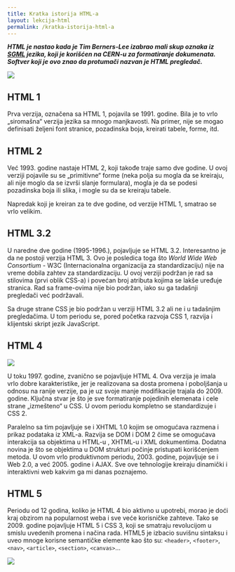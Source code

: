 ```yaml
---
title: Kratka istorija HTML-a
layout: lekcija-html
permalink: /kratka-istorija-html-a
---
```


***HTML je nastao kada je Tim Berners-Lee izabrao mali skup oznaka iz [SGML](https://en.wikipedia.org/wiki/Standard_Generalized_Markup_Language) jezika, koji je korišćen na CERN-u za formatiranje dokumenata. Softver koji je ovo znao da protumači nazvan je HTML pregledač.***

![](https://upload.wikimedia.org/wikipedia/commons/9/9a/OED-LEXX-Bungler.jpg)

## HTML 1

Prva verzija, označena sa HTML 1, pojavila se 1991. godine. Bila je to vrlo „siromašna“ verzija jezika sa mnogo manjkavosti. Na primer, nije se mogao definisati željeni font stranice, pozadinska boja, kreirati tabele, forme, itd.

## HTML 2

Već 1993. godine nastaje HTML 2, koji takođe traje samo dve godine. U ovoj verziji pojavile su se „primitivne“ forme (neka polja su mogla da se kreiraju, ali nije moglo da se izvrši slanje formulara), mogla je da se podesi pozadinska boja ili slika, i mogle su da se kreiraju tabele.

Napredak koji je kreiran za te dve godine, od verzije HTML 1, smatrao se vrlo velikim.

## HTML 3.2

U naredne dve godine (1995-1996.), pojavljuje se HTML 3.2. Interesantno je da ne postoji verzija HTML 3. Ovo je posledica toga što *World Wide Web Consortium* - W3C (Internacionalna organizacija za standardizaciju) nije na vreme dobila zahtev za standardizaciju. U ovoj verziji podržan je rad sa stilovima (prvi oblik CSS-a) i povećan broj atributa kojima se lakše uređuje stranica. Rad sa frame-ovima nije bio podržan, iako su ga tadašnji pregledači već podržavali.

Sa druge strane CSS je bio podržan u verziji HTML 3.2 ali ne i u tadašnjim pregledačima. U tom periodu se, pored početka razvoja CSS 1, razvija i klijentski skript jezik JavaScript.

## HTML 4

![](https://mediascopeinc.files.wordpress.com/2011/07/lego-website.png)

U toku 1997. godine, zvanično se pojavljuje HTML 4. Ova verzija je imala vrlo dobre karakteristike, jer je realizovana sa dosta promena i poboljšanja u odnosu na ranije verzije, pa je uz svoje manje modifikacije trajala do 2009. godine. Ključna stvar je što je sve formatiranje pojedinih elemenata i cele strane „izmešteno“ u CSS. U ovom periodu kompletno se standardizuje i CSS 2.

Paralelno sa tim pojavljuje se i XHTML 1.0 kojim se omogućava razmena i prikaz podataka iz XML-a. Razvija se DOM i DOM 2 čime se omogućava interakcija sa objektima u HTML-u , XHTML-u i XML dokumentima. Dodatna novina je što se objektima u DOM strukturi počinje pristupati korišćenjem metoda. U ovom vrlo produktivnom periodu, 2003. godine, pojavljuje se i Web 2.0, a već 2005. godine i AJAX. Sve ove tehnologije kreiraju dinamički i interaktivni web kakvim ga mi danas poznajemo.

## HTML 5

Periodu od 12 godina, koliko je HTML 4 bio aktivno u upotrebi, morao je doći kraj obzirom na popularnost weba i sve veće korisničke zahteve. Tako se 2009. godine pojavljuje HTML 5 i CSS 3, koji se smatraju revolucijom u smislu uvedenih promena i načina rada. HTML5 je izbacio suvišnu sintaksu i uveo mnoge korisne semantičke elemente kao što su: `<header>`, `<footer>`, `<nav>`, `<article>`, `<section>`, `<canvas>`...

![](https://js.devexpress.com/Content/Images/features/html5-css-javascript-logos.png)
